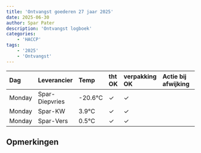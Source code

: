 ```yaml
---
title: 'Ontvangst goederen 27 jaar 2025'
date: 2025-06-30
author: Spar Pater
description: 'Ontvangst logboek'
categories:
    - 'HACCP'
tags:
    - '2025'
    - 'Ontvangst'
---
```

| Dag | Leverancier | Temp | tht OK | verpakking OK | Actie bij afwijking | Controle door |
|:---|:---|:---|:---|:---|:---|:---|
| Monday | Spar-Diepvries | -20.6°C | &check; | &check; | | DPater |
| Monday | Spar-KW | 3.9°C | &check; | &check; | | DPater |
| Monday | Spar-Vers | 0.5°C | &check; | &check; | | DPater |

## Opmerkingen


